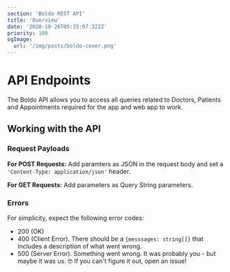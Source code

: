 ```yaml
---
section: 'Boldo REST API'
title: 'Overview'
date: '2020-10-26T05:35:07.322Z'
priority: 100
ogImage:
  url: '/img/posts/boldo-cover.png'
---
```


# API Endpoints

The Boldo API allows you to access all queries related to Doctors, Patients and Appointments required for the app and web app to work.

## Working with the API

### Request Payloads

**For POST Requests:** Add paramters as JSON in the request body and set a `'Content-Type: application/json'` header.

**For GET Requests:** Add parameters as Query String parameters.

### Errors

For simplicity, expect the following error codes:

- 200 (OK)
- 400 (Client Error). There should be a `{messsages: string[]}` that includes a description of what went wrong.
- 500 (Server Error). Something went wrong. It was probably you - but maybe it was us. 🤓 If you can't figure it out, open an issue!

